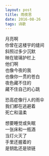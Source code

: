 ```yaml
---
layout: post
title: 雨夜思
date: 2016-08-26
tags: 诗歌
---
```


月亮啊  
你曾在这楼宇的缝间  
斜照过多少沉默  
映在玻璃护栏上  
他们啊  
也像今夜的我  
也像你一贯的苍白  
夜色藏不住的  
藏不住自己的心跳  

恐高症像行人的雨伞  
我们都在逃避着  
死亡和温柔  

想要睡觉或失眠  
一张床和一瓶酒  
当灯火灭了  
手里还握着的  
是钥匙还是锁链  
